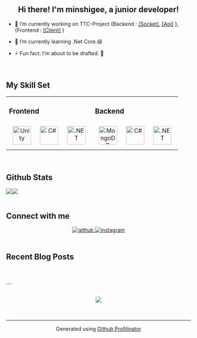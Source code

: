 ## <div align="center">Hi there! I'm minshigee, a junior developer!</div>  
  

- 🔭 I’m currently working on TTC-Project {Backend : [[Socket]](https://github.com/MinShiGee/TTC-Project-Server), [[Api]](https://github.com/MinShiGee/TTC-Project-DataServer) }, {Frontend : [[Client]](https://github.com/MinShiGee/TTC-Project-Client) }  
  

- 🌱 I’m currently learning .Net Core.😆  
  

- ⚡ Fun fact: I'm about to be drafted. 🤣  
  

<br/>  


## My Skill Set  
<table><tr><td valign="top" width="50%">

### Frontend  
<div align="center">  
<img style="margin: 10px" src="https://user-images.githubusercontent.com/46314169/106357495-b677d080-6349-11eb-8de0-2bb361575444.png" alt="Unity" height="50" />  
<img style="margin: 10px" src="https://user-images.githubusercontent.com/46314169/106357547-12daf000-634a-11eb-8477-48f4d4c16744.png" alt="C#" height="50" />  
<img style="margin: 10px" src="https://user-images.githubusercontent.com/46314169/106357548-13738680-634a-11eb-80b1-ad00b16bb8ea.png" alt=".NET" height="50" />  
</div>

</td><td valign="top" width="50%">

### Backend  
<div align="center">  
<img style="margin: 10px" src="https://user-images.githubusercontent.com/46314169/106357549-140c1d00-634a-11eb-8a20-ce53c38335d6.png" alt="MongoDB" height="50" />  
<img style="margin: 10px" src="https://user-images.githubusercontent.com/46314169/106357547-12daf000-634a-11eb-8477-48f4d4c16744.png" alt="C#" height="50" />  
<img style="margin: 10px" src="https://user-images.githubusercontent.com/46314169/106357548-13738680-634a-11eb-80b1-ad00b16bb8ea.png" alt=".NET" height="50" />  
</div>


</td></tr></table>  

<br/>  


## Github Stats  
<div align="left"><img src="https://github-readme-stats.vercel.app/api?username=MinShiGee&show_icons=true&count_private=true&hide_border=true" align="center" /><img src="https://github-readme-stats.vercel.app/api/top-langs/?username=MinShiGee&hide_border=true&layout=compact" align="center" /></div>  

<br/>  


## Connect with me  
<div align="center">
<a href="https://github.com/MinShiGee" target="_blank">
<img src=https://img.shields.io/badge/github-%2324292e.svg?&style=for-the-badge&logo=github&logoColor=white alt=github style="margin-bottom: 5px;" />
</a>
<a href="https://instagram.com/MinShiGee" target="_blank">
<img src=https://img.shields.io/badge/instagram-%23000000.svg?&style=for-the-badge&logo=instagram&logoColor=white alt=instagram style="margin-bottom: 5px;" />
</a>  
</div>  
  

<br/>  


## Recent Blog Posts  
  

<br/>  

<!-- BLOG-POST-LIST:START -->  
....
<!-- BLOG-POST-LIST:END -->  

<br/>  

<div align="center">
<img src="https://komarev.com/ghpvc/?username=MinShiGee&&style=flat-square" align="center" />
</div>  
  

<br/>  


<br />

----
<div align="center">Generated using <a href="https://profilinator.rishav.dev/" target="_blank">Github Profilinator</a></div>
